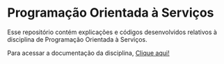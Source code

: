 # Programação Orientada à Serviços

Esse repositório contém explicações e códigos desenvolvidos relativos à disciplina de Programação Orientada à Serviços.

Para acessar a documentação da disciplina, <a href="./CONTENT.md">Clique aqui!</a>